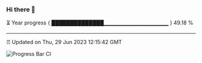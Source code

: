 ### Hi there 👋

⏳ Year progress { ██████████████▁▁▁▁▁▁▁▁▁▁▁▁▁▁▁▁ } 49.18 %

---

⏰ Updated on Thu, 29 Jun 2023 12:15:42 GMT

![Progress Bar CI](https://github.com/Shyam-Makwana/GitHub-Actions-Demo/workflows/Progress%20Bar%20CI/badge.svg)
